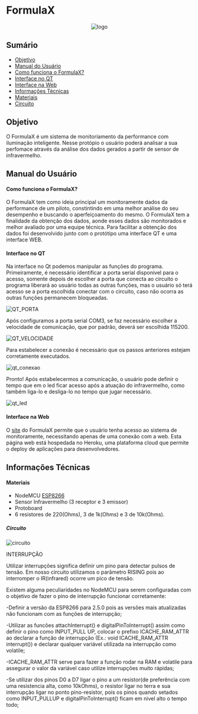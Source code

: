 # FormulaX

<p align="center">
  <img src="figuras/logo.jpg?raw=true" alt="logo"/>
</p>



## Sumário

- [Objetivo](#objetivo)
- [Manual do Usuário](#manual-do-usu%C3%A1rio)
- [Como funciona o FormulaX?](#como-funciona-o-formulax)
- [Interface no QT](#interface-no-qt)
- [Interface na Web](#interface-na-web)
- [Informações Técnicas](#informa%C3%A7%C3%B5es-t%C3%A9cnicas)
- [Materiais](#materiais)
- [Circuito](#circuito)

## Objetivo
<p>O FormulaX é um sistema de monitoriamento da performance com iluminação inteligente. Nesse protópio o usuário poderá analisar a sua perfomace através da análise dos dados gerados a partir de sensor de infravermelho.</p>

## Manual do Usuário

#### Como funciona o FormulaX?

O FormulaX tem como ideia principal um monitoramente dados da performance de um piloto, constintindo em uma melhor análise do seu desempenho e buscando o aperfeiçoamento do mesmo. O FormulaX tem a finalidade da obtenção dos dados, aonde esses dados são monitorados e melhor avaliado por uma equipe técnica.
Para facilitar a obtenção dos dados foi desenvolvido junto com o protótipo uma interface QT e uma interface WEB.


#### Interface no QT

Na interface no Qt podemos manipular as funções do programa. Primeiramente, é necessário identificar a porta serial disponível para o acesso, somente depois de escolher a porta que conecta ao circuito o programa liberará ao usuário todas as outras funções, mas o usuário só terá acesso se a porta escolhida conectar com o circuito, caso não ocorra as outras funções permanecem bloqueadas.

![QT_PORTA](figuras/porta_qt.png)

Após configuramos a porta serial COM3, se faz necessário escolher a velocidade de comunicação, que por padrão, deverá ser escolhida 115200.

![QT_VELOCIDADE](figuras/velocidade_qt.png)

Para estabelecer a conexão é necessário que os passos anteriores estejam corretamente executados.

![qt_conexao](figuras/conexao_qt.png)

Pronto! Após estabelecermos a comunicação, o usuário pode definir o tempo que em o led ficar acesso após a atuação do infravermelho, como também liga-lo e desliga-lo no tempo que jugar necessário.

![qt_led](figuras/LED_QT.png)



#### Interface na Web

O [site](https://formulax.herokuapp.com) do FormulaX permite que o usuário tenha acesso ao sistema de monitoramente, necessitando apenas de uma conexão com a web. Esta página web está hospedada no Heroku, uma plataforma cloud que permite o deploy de aplicações para desenvolvedores. 

## Informações Técnicas

#### Materiais

- NodeMCU [ESP8266](https://cdn-shop.adafruit.com/product-files/2471/0A-ESP8266__Datasheet__EN_v4.3.pdf)
- Sensor Infravermelho (3 receptor e 3 emissor)
- Protoboard
- 6 resistores de 220(Ohms), 3 de 1k(Ohms) e 3 de 10k(Ohms).

##### Circuito

![circuito](figuras/circuito.jpeg)



INTERRUPÇÃO

<p>Utilizar interrupções significa definir um pino para detectar pulsos de tensão. Em nosso circuito utilizamos o parâmetro RISING pois ao interromper o IR(infrared) ocorre um pico de tensão.</p>
<p>Existem alguma peculiaridades no NodeMCU para serem configuradas com o objetivo de fazer o pino de interrupção funcionar corretamente:</p>
<p>-Definir a versão da ESP8266 para 2.5.0 pois as versões mais atualizadas não funcionam com as funções de interrupção;</p>
<p>-Utilizar as funcões attachInterrupt() e digitalPinToInterrupt() assim como definir o pino como INPUT_PULL UP, colocar o prefixo ICACHE_RAM_ATTR ao declarar a função de interrupção (Ex.: void ICACHE_RAM_ATTR interrupt()) e declarar qualquer variável utilizada na interrupção como volatile;</p>
<p>-ICACHE_RAM_ATTR serve para fazer a função rodar na RAM e volatile para assegurar o valor da variável caso utilize interrupções muito rápidas;</p>
<p>-Se utilizar dos pinos D0 a D7 ligar o pino a um resistor(de preferência com uma resistencia alta, como 10kOhms), o resistor ligar no terra e sua interrupção ligar no ponto pino-resistor, pois os pinos quando setados como INPUT_PULLUP e digitalPinToInterrupt() ficam em nivel alto o tempo todo;</p>





